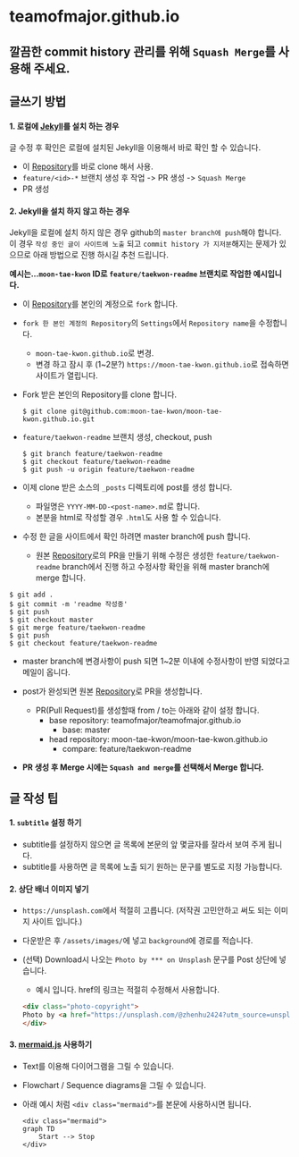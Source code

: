 # teamofmajor.github.io

## **깔끔한 commit history 관리를 위해 `Squash Merge`를 사용해 주세요.**

## 글쓰기 방법

#### 1. 로컬에 [Jekyll](https://jekyllrb.com/docs/)를 설치 하는 경우
글 수정 후 확인은 로컬에 설치된 Jekyll을 이용해서 바로 확인 할 수 있습니다.
  - 이 [Repository](https://github.com/teamofmajor/teamofmajor.github.io)를 바로 clone 해서 사용.
  - `feature/<id>-*` 브랜치 생성 후 작업 -> PR 생성 -> `Squash Merge`
  - PR 생성

#### 2. Jekyll을 설치 하지 않고 하는 경우
Jekyll을 로컬에 설치 하지 않은 경우 github의 `master branch에 push`해야 합니다. 이 경우 `작성 중인 글이 사이트에 노출` 되고 `commit history 가 지저분`해지는 문제가 있으므로 아래 방법으로 진행 하시길 추천 드립니다.

**예시는...`moon-tae-kwon` ID로 `feature/taekwon-readme` 브랜치로 작업한 예시입니다.**

  - 이 [Repository](https://github.com/teamofmajor/teamofmajor.github.io)를 본인의 계정으로 `fork` 합니다.
  - `fork 한 본인 계정의 Repository`의 `Settings`에서 `Repository name`을 수정합니다.
    - `moon-tae-kwon.github.io`로 변경.
    - 변경 하고 잠시 후 (1~2분?) `https://moon-tae-kwon.github.io`로 접속하면 사이트가 열립니다.
  - Fork 받은 본인의 Repository를 clone 합니다.

    ```
    $ git clone git@github.com:moon-tae-kwon/moon-tae-kwon.github.io.git
    ```
  
  - `feature/taekwon-readme` 브랜치 생성, checkout, push

    ```
    $ git branch feature/taekwon-readme
    $ git checkout feature/taekwon-readme
    $ git push -u origin feature/taekwon-readme
    ```

  - 이제 clone 받은 소스의 `_posts` 디렉토리에 post를 생성 합니다.
    - 파일명은 `YYYY-MM-DD-<post-name>.md`로 합니다.
    - 본분을 html로 작성할 경우 `.html`도 사용 할 수 있습니다.

  - 수정 한 글을 사이트에서 확인 하려면 master branch에 push 합니다.
    - 원본 [Repository](https://github.com/teamofmajor/teamofmajor.github.io)로의 PR을 만들기 위해 수정은 생성한 `feature/taekwon-readme` branch에서 진행 하고 수정사항 확인을 위해 master branch에 merge 합니다. 

  ```
  $ git add .
  $ git commit -m 'readme 작성중'
  $ git push
  $ git checkout master
  $ git merge feature/taekwon-readme
  $ git push
  $ git checkout feature/taekwon-readme
  ```

  - master branch에 변경사항이 push 되면 1~2분 이내에 수정사항이 반영 되었다고 메일이 옵니다.
  - post가 완성되면 원본 [Repository](https://github.com/teamofmajor/teamofmajor.github.io)로 PR을 생성합니다.
    - PR(Pull Request)를 생성할때 from / to는 아래와 같이 설정 합니다.
        - base repository: teamofmajor/teamofmajor.github.io
            - base: master
        - head repository: moon-tae-kwon/moon-tae-kwon.github.io
            - compare: feature/taekwon-readme

  - **PR 생성 후 Merge 시에는 `Squash and merge`를 선택해서 Merge 합니다.**


## 글 작성 팁

#### 1. `subtitle` 설정 하기
  - subtitle를 설정하지 않으면 글 목록에 본문의 앞 몇글자를 잘라서 보여 주게 됩니다.
  - subtitle를 사용하면 글 목록에 노출 되기 원하는 문구를 별도로 지정 가능합니다.

#### 2. 상단 배너 이미지 넣기
  - `https://unsplash.com`에서 적절히 고릅니다. (저작권 고민안하고 써도 되는 이미지 사이트 입니다.)
  - 다운받은 후 `/assets/images/`에 넣고 `background`에 경로를 적습니다.
  - (선택) Download시 나오는 `Photo by *** on Unsplash` 문구를 Post 상단에 넣습니다.
    - 예시 입니다. href의 링크는 적절히 수정해서 사용합니다.
    
    ```html
    <div class="photo-copyright">
    Photo by <a href="https://unsplash.com/@zhenhu2424?utm_source=unsplash&utm_medium=referral&utm_content=creditCopyText">Zhen Hu</a> on <a href="https://unsplash.com/search/photos/lock?utm_source=unsplash&utm_medium=referral&utm_content=creditCopyText">Unsplash</a>
    </div>
    ```

#### 3. [mermaid.js](https://mermaidjs.github.io/#/) 사용하기
  * Text를 이용해 다이어그램을 그릴 수 있습니다. 
  * Flowchart / Sequence diagrams을 그릴 수 있습니다.
  * 아래 예시 처럼 `<div class="mermaid">`를 본문에 사용하시면 됩니다.

    ```
    <div class="mermaid">
    graph TD
        Start --> Stop
    </div>
    ```